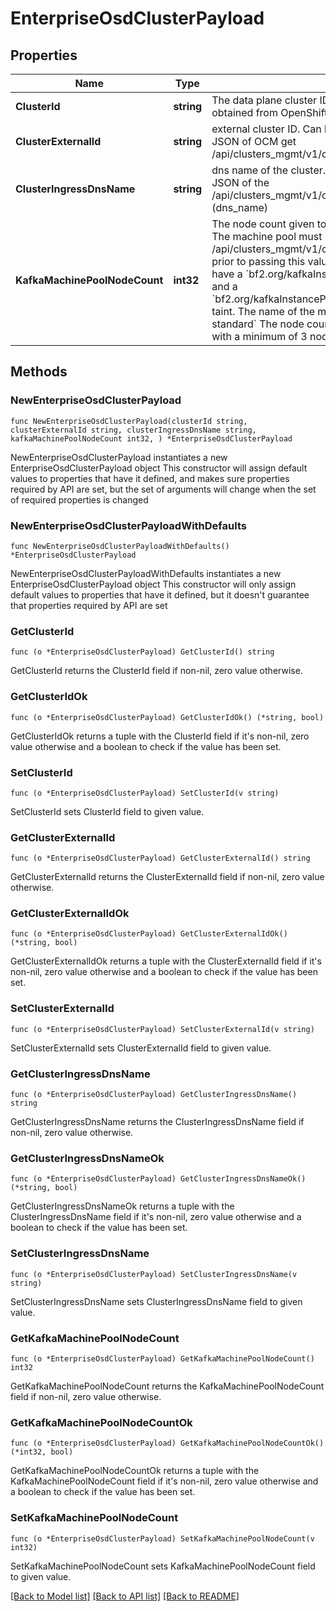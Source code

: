# EnterpriseOsdClusterPayload

## Properties

Name | Type | Description | Notes
------------ | ------------- | ------------- | -------------
**ClusterId** | **string** | The data plane cluster ID. This is the ID of the cluster obtained from OpenShift Cluster Manager (OCM) API | 
**ClusterExternalId** | **string** | external cluster ID. Can be obtained from the response JSON of OCM get /api/clusters_mgmt/v1/clusters/&lt;cluster_id&gt; | 
**ClusterIngressDnsName** | **string** | dns name of the cluster. Can be obtained from the response JSON of the /api/clusters_mgmt/v1/clusters/&lt;cluster_id&gt;/ingresses (dns_name) | 
**KafkaMachinePoolNodeCount** | **int32** | The node count given to the created kafka machine pool.  The machine pool must be created via /api/clusters_mgmt/v1/clusters/&lt;cluster_id&gt;/machine_pools prior to passing this value. The created machine pool must have a &#x60;bf2.org/kafkaInstanceProfileType&#x3D;standard&#x60; label and a &#x60;bf2.org/kafkaInstanceProfileType&#x3D;standard:NoExecute&#x60; taint. The name of the machine pool must be &#x60;kafka-standard&#x60;  The node count value has to be a multiple of 3 with a minimum of 3 nodes. | 

## Methods

### NewEnterpriseOsdClusterPayload

`func NewEnterpriseOsdClusterPayload(clusterId string, clusterExternalId string, clusterIngressDnsName string, kafkaMachinePoolNodeCount int32, ) *EnterpriseOsdClusterPayload`

NewEnterpriseOsdClusterPayload instantiates a new EnterpriseOsdClusterPayload object
This constructor will assign default values to properties that have it defined,
and makes sure properties required by API are set, but the set of arguments
will change when the set of required properties is changed

### NewEnterpriseOsdClusterPayloadWithDefaults

`func NewEnterpriseOsdClusterPayloadWithDefaults() *EnterpriseOsdClusterPayload`

NewEnterpriseOsdClusterPayloadWithDefaults instantiates a new EnterpriseOsdClusterPayload object
This constructor will only assign default values to properties that have it defined,
but it doesn't guarantee that properties required by API are set

### GetClusterId

`func (o *EnterpriseOsdClusterPayload) GetClusterId() string`

GetClusterId returns the ClusterId field if non-nil, zero value otherwise.

### GetClusterIdOk

`func (o *EnterpriseOsdClusterPayload) GetClusterIdOk() (*string, bool)`

GetClusterIdOk returns a tuple with the ClusterId field if it's non-nil, zero value otherwise
and a boolean to check if the value has been set.

### SetClusterId

`func (o *EnterpriseOsdClusterPayload) SetClusterId(v string)`

SetClusterId sets ClusterId field to given value.


### GetClusterExternalId

`func (o *EnterpriseOsdClusterPayload) GetClusterExternalId() string`

GetClusterExternalId returns the ClusterExternalId field if non-nil, zero value otherwise.

### GetClusterExternalIdOk

`func (o *EnterpriseOsdClusterPayload) GetClusterExternalIdOk() (*string, bool)`

GetClusterExternalIdOk returns a tuple with the ClusterExternalId field if it's non-nil, zero value otherwise
and a boolean to check if the value has been set.

### SetClusterExternalId

`func (o *EnterpriseOsdClusterPayload) SetClusterExternalId(v string)`

SetClusterExternalId sets ClusterExternalId field to given value.


### GetClusterIngressDnsName

`func (o *EnterpriseOsdClusterPayload) GetClusterIngressDnsName() string`

GetClusterIngressDnsName returns the ClusterIngressDnsName field if non-nil, zero value otherwise.

### GetClusterIngressDnsNameOk

`func (o *EnterpriseOsdClusterPayload) GetClusterIngressDnsNameOk() (*string, bool)`

GetClusterIngressDnsNameOk returns a tuple with the ClusterIngressDnsName field if it's non-nil, zero value otherwise
and a boolean to check if the value has been set.

### SetClusterIngressDnsName

`func (o *EnterpriseOsdClusterPayload) SetClusterIngressDnsName(v string)`

SetClusterIngressDnsName sets ClusterIngressDnsName field to given value.


### GetKafkaMachinePoolNodeCount

`func (o *EnterpriseOsdClusterPayload) GetKafkaMachinePoolNodeCount() int32`

GetKafkaMachinePoolNodeCount returns the KafkaMachinePoolNodeCount field if non-nil, zero value otherwise.

### GetKafkaMachinePoolNodeCountOk

`func (o *EnterpriseOsdClusterPayload) GetKafkaMachinePoolNodeCountOk() (*int32, bool)`

GetKafkaMachinePoolNodeCountOk returns a tuple with the KafkaMachinePoolNodeCount field if it's non-nil, zero value otherwise
and a boolean to check if the value has been set.

### SetKafkaMachinePoolNodeCount

`func (o *EnterpriseOsdClusterPayload) SetKafkaMachinePoolNodeCount(v int32)`

SetKafkaMachinePoolNodeCount sets KafkaMachinePoolNodeCount field to given value.



[[Back to Model list]](../README.md#documentation-for-models) [[Back to API list]](../README.md#documentation-for-api-endpoints) [[Back to README]](../README.md)


